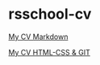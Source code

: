 # rsschool-cv
[My CV Markdown](https://Kristuwa.github.io/rsschool-cv/cv)

[My CV HTML-CSS & GIT](https://Kristuwa.github.io/rsschool-cv/)

